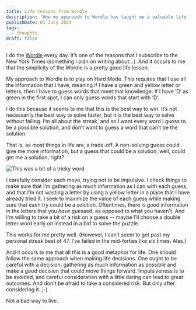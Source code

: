 ```yaml
---
title: Life lessons from Wordle
description: 'How my approach to Wordle has taught me a valuable life lesson.'
publishDate: 01 July 2024
tags:
  - thoughts
draft: false
---
```


I do the [Wordle](https://www.nytimes.com/games/wordle/index.html) every day. It’s one of the reasons that I subscribe to the New York Times (something I plan on writing about…). And it occurs to me that the simplicity of the Wordle is a pretty good life lesson.

My approach to Wordle is to play on Hard Mode. This requires that I use all the information that I have, meaning if I have a green and yellow letter or letters, then I have to guess words that meet that knowledge. If I have ‘D’ as green in the first spot, I can only guess words that start with ‘D’.

I do this because it seems to me that this is the best way to win. It’s not necessarily the best way to solve faster, but it is the best way to solve without failing. I’m all about the streak, and so I want every word I guess to be a possible solution, and don’t want to guess a word that can’t be the solution.

That is, as most things in life are, a trade-off. A non-solving guess could give me more information, but a guess that could be a solution, well, could get me a solution, right?

![This was a bit of a tricky word](/assets/blog/wordle.png)

I carefully consider each move, trying not to be impulsive. I check things to make sure that I’m gathering as much information as I can with each guess, and that I’m not wasting a letter by using a yellow letter in a place that I have already tried it. I seek to maximize the value of each guess while making sure that each try could be a solution. Oftentimes, there is good information in the letters that you _have_ guessed, as opposed to what you haven't. And I'm willing to take a bit of a risk on a guess -- maybe I'll choose a double letter word early on instead in a bid to solve the puzzle.

This works for me pretty well. (However, I can’t seem to get past my personal streak best of 47. I’ve failed in the mid-forties like six times. Alas.)

And it occurs to me that all this is a good metaphor for life. One should follow the same approach when making life decisions. One ought to be careful with a decision, gathering as much information as possible and make a good decision that could move things forward. Impulsiveness is to be avoided, and careful consideration with a little daring can lead to great outcomes. And don't be afraid to take a considered risk. But only after considering it.  ;-)

Not a bad way to live.
